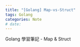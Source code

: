 ```yaml
---
title: "[Golang] Map-vs-Struct"
tags: Golang
categories: Note
# date:
---
```


Golang 學習筆記 - Map & Struct

<!-- more -->
